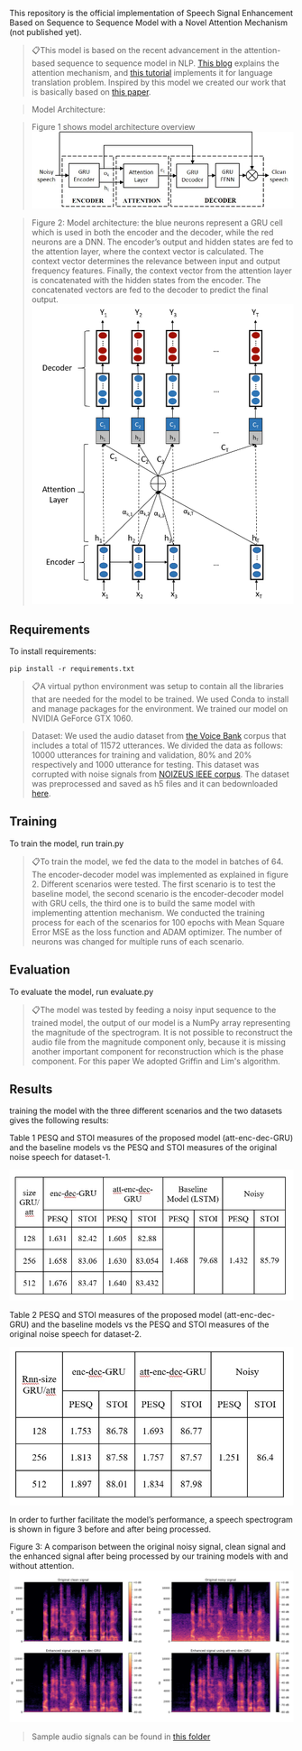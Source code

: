 

This repository is the official implementation of Speech Signal Enhancement Based on Sequence to Sequence Model with a Novel Attention Mechanism (not published yet). 

> 📋This model is based on the recent advancement in the attention-based sequence to sequence model in NLP. [This blog](https://towardsdatascience.com/intuitive-understanding-of-attention-mechanism-in-deep-learning-6c9482aecf4f) explains the attention mechanism, and [this tutorial](https://www.tensorflow.org/tutorials/text/nmt_with_attention) implements it for language translation problem. Inspired by this model we created our work that is basically based on [this paper](https://ieeexplore.ieee.org/document/8683169).

> Model Architecture: 

>Figure 1 shows model architecture overview 
![Figure 1](/Figures/ModelSummary.jpg)

>Figure 2: Model architecture: the blue neurons represent a GRU cell which is used in both the encoder and the decoder, while the red neurons are a DNN. The encoder’s output and hidden states are fed to the attention layer, where the context vector is calculated. The context vector determines the relevance between input and output frequency features. Finally, the context vector from the attention layer is concatenated with the hidden states from the encoder. The concatenated vectors are fed to the decoder to predict the final output.
![Figure 2](/Figures/ModelArchitecture.png)
## Requirements

To install requirements:

```setup
pip install -r requirements.txt
```

> 📋A virtual python environment was setup to contain all the libraries that are needed for the model to be trained. We used Conda to install and manage packages for the environment. We trained our model on NVIDIA GeForce GTX 1060. 

>Dataset: We used the audio dataset from [the Voice Bank](https://www.semanticscholar.org/paper/The-voice-bank-corpus%3A-Design%2C-collection-and-data-Veaux-Yamagishi/2904e55a65d9441a8becd7111b751beb73c04a6c) corpus that includes a total of 11572 utterances. We divided the data as follows: 10000 utterances for training and validation, 80% and 20% respectively and 1000 utterance for testing. This dataset was corrupted with noise signals from [NOIZEUS IEEE corpus](https://www.researchgate.net/publication/224640875_Subjective_Comparison_of_Speech_Enhancement_Algorithms).
The dataset was preprocessed and saved as h5 files and it can bedownloaded [here](https://drive.google.com/drive/folders/1F8sZgAL8J4Mq_f7hY6fsfvG0mq7mkgaU?usp=sharing).

## Training
To train the model, run train.py

> 📋To train the model, we fed the data to the model in batches of 64. The encoder-decoder model was implemented as explained in figure 2. Different scenarios were tested. The first scenario is to test the baseline model, the second scenario is the encoder-decoder model with GRU cells, the third one is to build the same model with implementing attention mechanism. We conducted the training process for each of the scenarios for 100 epochs with Mean Square Error MSE as the loss function and ADAM optimizer. The number of neurons was changed for multiple runs of each scenario. 


## Evaluation

To evaluate the model, run evaluate.py

> 📋The model was tested by feeding a noisy input sequence to the trained model, the output of our model is a NumPy array representing the magnitude of the spectrogram. It is not possible to reconstruct the audio file from the magnitude component only, because it is missing another important component for reconstruction which is the phase component. For this paper We adopted Griffin and Lim's algorithm.

## Results

training the model with the three different scenarios and the two datasets gives the following results: 

Table 1 PESQ and STOI measures of the proposed model (att-enc-dec-GRU) and the baseline models vs the PESQ and STOI measures of the original noise speech for dataset-1.

![Table 2](/Figures/Result1.jpg)

Table 2 PESQ and STOI measures of the proposed model (att-enc-dec-GRU) and the baseline models vs the PESQ and STOI measures of the original noise speech for dataset-2.

![Table 2](/Figures/Result2.jpg)

In order to further facilitate the model’s performance, a speech spectrogram is shown in figure 3 before and after being processed.

Figure 3: A comparison between the original noisy signal, clean signal and the enhanced signal after
being processed by our training models with and without attention.
![Figure 3](/Figures/ComparisionGraphs.png)

> Sample audio signals can be found in [this folder](/AudioSamples)


